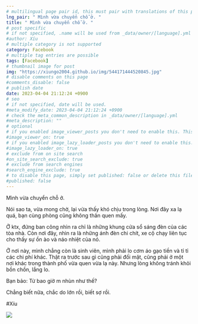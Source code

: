 ```yaml
---
# multilingual page pair id, this must pair with translations of this page. (This name must be unique)
lng_pair: " Mình vừa chuyển chỗ ở. "
title: " Mình vừa chuyển chỗ ở. "
# post specific
# if not specified, .name will be used from _data/owner/[language].yml
#author: Xíu
# multiple category is not supported
category: Facebook
# multiple tag entries are possible
tags: [Facebook]
# thumbnail image for post
img: "https://xiungo2004.github.io/img/544171444520845.jpg"
# disable comments on this page
#comments_disable: false
# publish date
date: 2023-04-04 21:12:24 +0900
# seo
# if not specified, date will be used.
#meta_modify_date: 2023-04-04 21:12:24 +0900
# check the meta_common_description in _data/owner/[language].yml
#meta_description: ""
# optional
# if you enabled image_viewer_posts you don't need to enable this. This is only if image_viewer_posts = false
#image_viewer_on: true
# if you enabled image_lazy_loader_posts you don't need to enable this. This is only if image_lazy_loader_posts = false
#image_lazy_loader_on: true
# exclude from on site search
#on_site_search_exclude: true
# exclude from search engines
#search_engine_exclude: true
# to disable this page, simply set published: false or delete this file
#published: false
---
```

Mình vừa chuyển chỗ ở.

Nói sao ta, vừa mong chờ, lại vừa thấy khó chịu trong lòng. Nơi đây xa lạ quá, bạn cùng phòng cũng không thân quen mấy.

Ở ktx, đứng ban công nhìn ra chỉ là những khung cửa sổ sáng đèn của các tòa nhà. Còn nơi đây, nhìn ra là những ánh đèn chi chít, xe cộ chạy liên tục cho thấy sự ồn ào và náo nhiệt của nó.

Ở nơi này, mình chẳng còn là sinh viên, mình phải lo cơm áo gạo tiền và tỉ tỉ các chi phí khác. Thật ra trước sau gì cũng phải đối mặt, cũng phải ở một nơi khác trong thành phố vừa quen vừa lạ này. Nhưng lòng không tránh khỏi bồn chồn, lắng lo. 

Bạn bảo: Từ bao giờ m nhùn như thế?

Chẳng biết nữa, chắc do lớn rồi, biết sợ rồi.

#Xíu
<!-- outline-end -->
<img src= "https://xiungo2004.github.io/img/544171444520845.jpg">